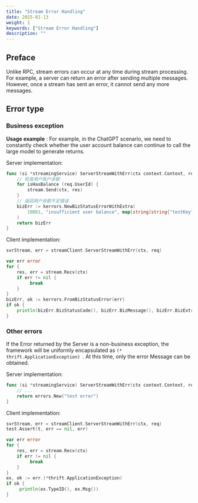 ```yaml
---
title: "Stream Error Handling"
date: 2025-01-13
weight: 1
keywords: ["Stream Error Handling"]
description: ""
---
```


## Preface

Unlike  RPC, stream errors can occur at any time during stream processing. For example, a server can return an error after sending multiple messages. However, once a stream has sent an error, it cannot send any more messages.

## Error type

### Business exception

**Usage example** : For example, in the ChatGPT scenario, we need to constantly check whether the user account balance can continue to call the large model to generate returns.

Server implementation:

```go
func (si *streamingService) ServerStreamWithErr(ctx context.Context, req *Request, stream streamx.ServerStreamingServer[Response]) error {
    // 检查用户账户余额
    for isHasBalance (req.UserId) {
        stream.Send(ctx, res)
    }
    // 返回用户余额不足错误
    bizErr := kerrors.NewBizStatusErrorWithExtra(
        10001, "insufficient user balance", map[string]string{"testKey": "testVal"}，
    )
    return bizErr
}
```

Client implementation:

```go
svrStream, err = streamClient.ServerStreamWithErr(ctx, req)

var err error
for {
    res, err = stream.Recv(ctx)
    if err != nil {
         break
    }
}
bizErr, ok := kerrors.FromBizStatusError(err)
if ok {
    println(bizErr.BizStatusCode(), bizErr.BizMessage(), bizErr.BizExtra())
}
```

### Other errors

If the Error returned by the Server is a non-business exception, the framework will be uniformly encapsulated as `(* thrift.ApplicationException) `. At this time, only the error Message can be obtained.

Server implementation:

```go
func (si *streamingService) ServerStreamWithErr(ctx context.Context, req *Request, stream streamx.ServerStreamingServer[Response]) error {
    // ...
    return errors.New("test error")
}
```

Client implementation:

```go
svrStream, err = streamClient.ServerStreamWithErr(ctx, req)
test.Assert(t, err == nil, err)

var err error
for {
    res, err = stream.Recv(ctx)
    if err != nil {
         break
    }
}
ex, ok := err.(*thrift.ApplicationException)
if ok {
     println(ex.TypeID(), ex.Msg())
}
```
